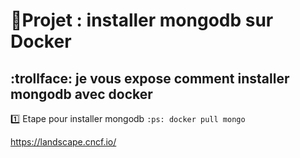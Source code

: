 # :bookmark:Projet : installer mongodb sur Docker 
## :trollface: je vous expose comment installer mongodb avec docker 
1️⃣ Etape pour installer mongodb
``
:ps: docker pull mongo
``



https://landscape.cncf.io/
